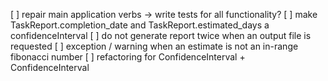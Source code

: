 [ ] repair main application verbs -> write tests for all functionality?
[ ] make TaskReport.completion_date and TaskReport.estimated_days a confidenceInterval
[ ] do not generate report twice when an output file is requested
[ ] exception / warning when an estimate is not an in-range fibonacci number
[ ] refactoring for ConfidenceInterval + ConfidenceInterval